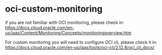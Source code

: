# oci-custom-monitoring

if you are not familiar with OCI monitoring, please check in: https://docs.cloud.oracle.com/en-us/iaas/Content/Monitoring/Concepts/monitoringoverview.htm

For custom monitoring you will need to configure OCI cli, please check it in: https://docs.cloud.oracle.com/en-us/iaas/tools/oci-cli/2.12.8/oci_cli_docs/

